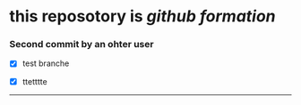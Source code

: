 # this reposotory is ___github formation___

### Second commit by an ohter user
* [x] test branche

* [x] ttetttte
---